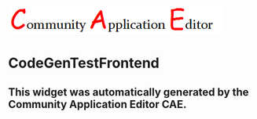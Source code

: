 ![CAE](https://github.com/CAE-Community-Application-Editor/application-3232/blob/gh-pages/frontendComponent-CodeGenTestFrontend/img/logo.png)  

CodeGenTestFrontend
===================


This widget was automatically generated by the Community Application Editor CAE.  
---------------
